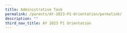 ```yaml
---
title: Administrative Task
permalink: /parents/AY-2023-P1-Orientation/permalink/
description: ""
third_nav_title: AY 2023 P1 Orientation
---
```

